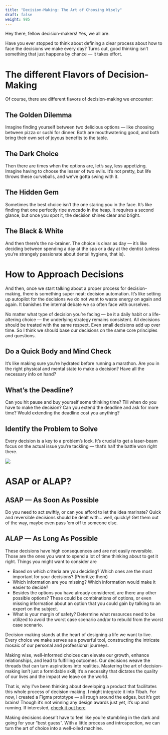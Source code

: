 ```yaml
---
title: "Decision-Making: The Art of Choosing Wisely"
draft: false
weight: 985
---
```


Hey there, fellow decision-makers! Yes, we all are.

Have you ever stopped to think about defining a clear process about how to face the decisions we make every day? Turns out, good thinking isn’t something that just happens by chance — it takes effort.

# The different Flavors of Decision-Making
Of course, there are different flavors of decision-making we encounter:

## The Golden Dilemma
Imagine finding yourself between two delicious options — like choosing between pizza or sushi for dinner. Both are mouthwatering good, and both bring their own set of joyous benefits to the table.

## The Dark Choice
Then there are times when the options are, let’s say, less appetizing. Imagine having to choose the lesser of two evils. It’s not pretty, but life throws these curveballs, and we’ve gotta swing with it.

## The Hidden Gem
Sometimes the best choice isn’t the one staring you in the face. It’s like finding that one perfectly ripe avocado in the heap. It requires a second glance, but once you spot it, the decision shines clear and bright.

## The Black & White
And then there’s the no-brainer. The choice is clear as day — it’s like deciding between spending a day at the spa or a day at the dentist (unless you’re strangely passionate about dental hygiene, that is).

# How to Approach Decisions
And then, once we start talking about a proper process for decision-making, there is something super neat: decision automation. It’s like setting up autopilot for the decisions we do not want to waste energy on again and again. It banishes the internal debate we so often face with ourselves.

No matter what type of decision you’re facing — be it a daily habit or a life-altering choice — the underlying strategy remains consistent. All decisions should be treated with the same respect. Even small decisions add up over time. So I think we should base our decisions on the same core principles and questions.

## Do a Quick Body and Mind Check
It’s like making sure you’re hydrated before running a marathon. Are you in the right physical and mental state to make a decision? Have all the necessary info on hand?

## What’s the Deadline?
Can you hit pause and buy yourself some thinking time? Till when do you have to make the decision? Can you extend the deadline and ask for more time? Would extending the deadline cost you anything?

## Identify the Problem to Solve
Every decision is a key to a problem’s lock. It’s crucial to get a laser-beam focus on the actual issue you’re tackling — that’s half the battle won right there.

<img src="/img/Decision Making_LinkedInPost.png">

# ASAP or ALAP?
## ASAP — As Soon As Possible
Do you need to act swiftly, or can you afford to let the idea marinate? Quick and reversible decisions should be dealt with… well, quickly! Get them out of the way, maybe even pass ’em off to someone else.

## ALAP — As Long As Possible
These decisions have high consequences and are not easily reversible. Those are the ones you want to spend a lot of time thinking about to get it right. Things you might want to consider are

- Based on which criteria are you deciding? Which ones are the most important for your decisions? (Prioritize them)
- Which information are you missing? Which information would make it easier to decide?
- Besides the options you have already considered, are there any other possible options? These could be combinations of options, or even missing information about an option that you could gain by talking to an expert on the subject.
- What is your margin of safety? Determine what resources need to be utilized to avoid the worst case scenario and/or to rebuild from the worst case scenario.

Decision-making stands at the heart of designing a life we want to live. Every choice we make serves as a powerful tool, constructing the intricate mosaic of our personal and professional journeys.

Making wise, well-informed choices can elevate our growth, enhance relationships, and lead to fulfilling outcomes. Our decisions weave the threads that can turn aspirations into realities. Mastering the art of decision-making isn’t just a formidable skill; it’s a necessity that dictates the quality of our lives and the impact we leave on the world.

That is, why I’ve been thinking about developing a product that facilitates this whole process of decision-making. I might integrate it into Tibah. For now, I created a Figma prototype — all rough around the edges, but it’s got brains! Though it’s not winning any design awards just yet, it’s up and running. If interested, [check it out here](https://www.figma.com/proto/LvGncc8CEtCxFk8A0oRhUD/Decision-Tree-Prototypes?page-id=1:3&type=design&node-id=140-570&viewport=986,735,0.14&t=3myQjLJ6WV1WyQnA-1&scaling=min-zoom&starting-point-node-id=140:694&mode=design)

Making decisions doesn’t have to feel like you’re stumbling in the dark and going for your “best guess”. With a little process and introspection, we can turn the art of choice into a well-oiled machine.